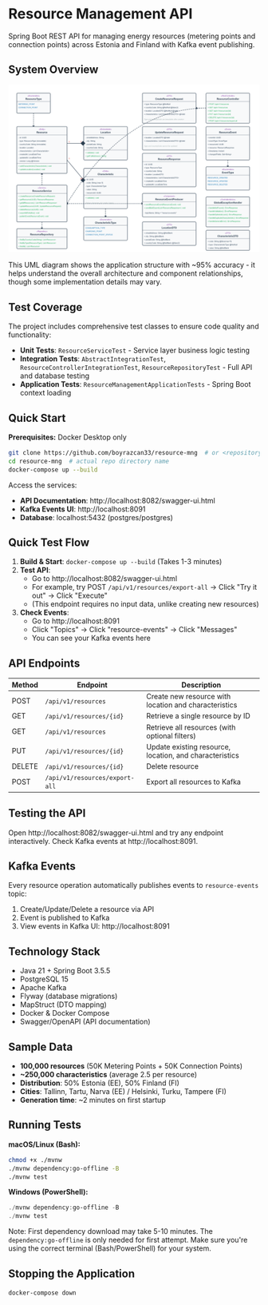 # Resource Management API

Spring Boot REST API for managing energy resources (metering points and connection points) across Estonia and Finland with Kafka event publishing.

## System Overview

![UML Diagram](UML.png)

This UML diagram shows the application structure with ~95% accuracy - it helps understand the overall architecture and component relationships, though some implementation details may vary.

## Test Coverage

The project includes comprehensive test classes to ensure code quality and functionality:
- **Unit Tests**: `ResourceServiceTest` - Service layer business logic testing
- **Integration Tests**: `AbstractIntegrationTest`, `ResourceControllerIntegrationTest`, `ResourceRepositoryTest` - Full API and database testing
- **Application Tests**: `ResourceManagementApplicationTests` - Spring Boot context loading

## Quick Start

**Prerequisites:** Docker Desktop only

```bash
git clone https://github.com/boyrazcan33/resource-mng  # or <repository-url>
cd resource-mng  # actual repo directory name
docker-compose up --build
```

Access the services:
- **API Documentation**: http://localhost:8082/swagger-ui.html
- **Kafka Events UI**: http://localhost:8091
- **Database**: localhost:5432 (postgres/postgres)

## Quick Test Flow

1. **Build & Start**: `docker-compose up --build` (Takes 1-3 minutes)
2. **Test API**:
    - Go to http://localhost:8082/swagger-ui.html
    - For example, try POST `/api/v1/resources/export-all` → Click "Try it out" → Click "Execute"
    - (This endpoint requires no input data, unlike creating new resources)
3. **Check Events**:
    - Go to http://localhost:8091
    - Click "Topics" → Click "resource-events" → Click "Messages"
    - You can see your Kafka events here

## API Endpoints

| Method | Endpoint | Description |
|--------|----------|-------------|
| POST | `/api/v1/resources` | Create new resource with location and characteristics |
| GET | `/api/v1/resources/{id}` | Retrieve a single resource by ID |
| GET | `/api/v1/resources` | Retrieve all resources (with optional filters) |
| PUT | `/api/v1/resources/{id}` | Update existing resource, location, and characteristics |
| DELETE | `/api/v1/resources/{id}` | Delete resource |
| POST | `/api/v1/resources/export-all` | Export all resources to Kafka |

## Testing the API

Open http://localhost:8082/swagger-ui.html and try any endpoint interactively. Check Kafka events at http://localhost:8091.

## Kafka Events

Every resource operation automatically publishes events to `resource-events` topic:
1. Create/Update/Delete a resource via API
2. Event is published to Kafka
3. View events in Kafka UI: http://localhost:8091

## Technology Stack

- Java 21 + Spring Boot 3.5.5
- PostgreSQL 15
- Apache Kafka
- Flyway (database migrations)
- MapStruct (DTO mapping)
- Docker & Docker Compose
- Swagger/OpenAPI (API documentation)

## Sample Data

- **100,000 resources** (50K Metering Points + 50K Connection Points)
- **~250,000 characteristics** (average 2.5 per resource)
- **Distribution**: 50% Estonia (EE), 50% Finland (FI)
- **Cities**: Tallinn, Tartu, Narva (EE) / Helsinki, Turku, Tampere (FI)
- **Generation time**: ~2 minutes on first startup


## Running Tests

**macOS/Linux (Bash):**
```bash
chmod +x ./mvnw
./mvnw dependency:go-offline -B
./mvnw test
```

**Windows (PowerShell):**
```powershell
./mvnw dependency:go-offline -B
./mvnw test
```

Note: First dependency download may take 5-10 minutes. The `dependency:go-offline` is only needed for first attempt. Make sure you're using the correct terminal (Bash/PowerShell) for your system.

## Stopping the Application

```bash
docker-compose down
```